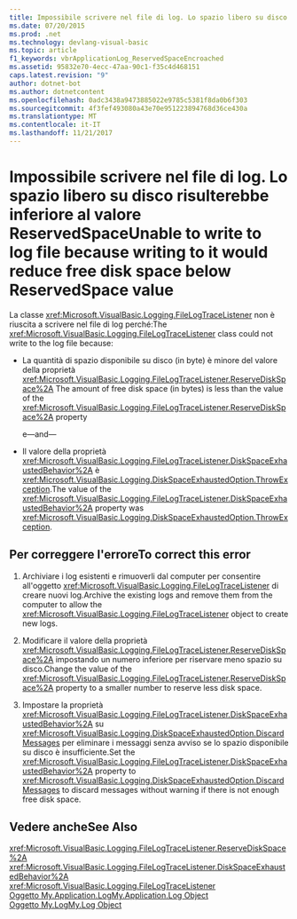 ```yaml
---
title: Impossibile scrivere nel file di log. Lo spazio libero su disco risulterebbe inferiore al valore ReservedSpace
ms.date: 07/20/2015
ms.prod: .net
ms.technology: devlang-visual-basic
ms.topic: article
f1_keywords: vbrApplicationLog_ReservedSpaceEncroached
ms.assetid: 95832e70-4ecc-47aa-90c1-f35c4d468151
caps.latest.revision: "9"
author: dotnet-bot
ms.author: dotnetcontent
ms.openlocfilehash: 0adc3438a9473885022e9785c5381f8da0b6f303
ms.sourcegitcommit: 4f3fef493080a43e70e951223894768d36ce430a
ms.translationtype: MT
ms.contentlocale: it-IT
ms.lasthandoff: 11/21/2017
---
```

# <a name="unable-to-write-to-log-file-because-writing-to-it-would-reduce-free-disk-space-below-reservedspace-value"></a><span data-ttu-id="4d769-102">Impossibile scrivere nel file di log. Lo spazio libero su disco risulterebbe inferiore al valore ReservedSpace</span><span class="sxs-lookup"><span data-stu-id="4d769-102">Unable to write to log file because writing to it would reduce free disk space below ReservedSpace value</span></span>
<span data-ttu-id="4d769-103">La classe <xref:Microsoft.VisualBasic.Logging.FileLogTraceListener> non è riuscita a scrivere nel file di log perché:</span><span class="sxs-lookup"><span data-stu-id="4d769-103">The <xref:Microsoft.VisualBasic.Logging.FileLogTraceListener> class could not write to the log file because:</span></span>  
  
-   <span data-ttu-id="4d769-104">La quantità di spazio disponibile su disco (in byte) è minore del valore della proprietà <xref:Microsoft.VisualBasic.Logging.FileLogTraceListener.ReserveDiskSpace%2A> </span><span class="sxs-lookup"><span data-stu-id="4d769-104">The amount of free disk space (in bytes) is less than the value of the <xref:Microsoft.VisualBasic.Logging.FileLogTraceListener.ReserveDiskSpace%2A> property</span></span>  
  
     <span data-ttu-id="4d769-105">e</span><span class="sxs-lookup"><span data-stu-id="4d769-105">—and—</span></span>  
  
-   <span data-ttu-id="4d769-106">Il valore della proprietà <xref:Microsoft.VisualBasic.Logging.FileLogTraceListener.DiskSpaceExhaustedBehavior%2A> è <xref:Microsoft.VisualBasic.Logging.DiskSpaceExhaustedOption.ThrowException>.</span><span class="sxs-lookup"><span data-stu-id="4d769-106">The value of the <xref:Microsoft.VisualBasic.Logging.FileLogTraceListener.DiskSpaceExhaustedBehavior%2A> property was <xref:Microsoft.VisualBasic.Logging.DiskSpaceExhaustedOption.ThrowException>.</span></span>  
  
## <a name="to-correct-this-error"></a><span data-ttu-id="4d769-107">Per correggere l'errore</span><span class="sxs-lookup"><span data-stu-id="4d769-107">To correct this error</span></span>  
  
1.  <span data-ttu-id="4d769-108">Archiviare i log esistenti e rimuoverli dal computer per consentire all'oggetto <xref:Microsoft.VisualBasic.Logging.FileLogTraceListener> di creare nuovi log.</span><span class="sxs-lookup"><span data-stu-id="4d769-108">Archive the existing logs and remove them from the computer to allow the <xref:Microsoft.VisualBasic.Logging.FileLogTraceListener> object to create new logs.</span></span>  
  
2.  <span data-ttu-id="4d769-109">Modificare il valore della proprietà <xref:Microsoft.VisualBasic.Logging.FileLogTraceListener.ReserveDiskSpace%2A> impostando un numero inferiore per riservare meno spazio su disco.</span><span class="sxs-lookup"><span data-stu-id="4d769-109">Change the value of the <xref:Microsoft.VisualBasic.Logging.FileLogTraceListener.ReserveDiskSpace%2A> property to a smaller number to reserve less disk space.</span></span>  
  
3.  <span data-ttu-id="4d769-110">Impostare la proprietà <xref:Microsoft.VisualBasic.Logging.FileLogTraceListener.DiskSpaceExhaustedBehavior%2A> su <xref:Microsoft.VisualBasic.Logging.DiskSpaceExhaustedOption.DiscardMessages> per eliminare i messaggi senza avviso se lo spazio disponibile su disco è insufficiente.</span><span class="sxs-lookup"><span data-stu-id="4d769-110">Set the <xref:Microsoft.VisualBasic.Logging.FileLogTraceListener.DiskSpaceExhaustedBehavior%2A> property to <xref:Microsoft.VisualBasic.Logging.DiskSpaceExhaustedOption.DiscardMessages> to discard messages without warning if there is not enough free disk space.</span></span>  
  
## <a name="see-also"></a><span data-ttu-id="4d769-111">Vedere anche</span><span class="sxs-lookup"><span data-stu-id="4d769-111">See Also</span></span>  
 <xref:Microsoft.VisualBasic.Logging.FileLogTraceListener.ReserveDiskSpace%2A>  
 <xref:Microsoft.VisualBasic.Logging.FileLogTraceListener.DiskSpaceExhaustedBehavior%2A>  
 <xref:Microsoft.VisualBasic.Logging.FileLogTraceListener>  
 [<span data-ttu-id="4d769-112">Oggetto My.Application.Log</span><span class="sxs-lookup"><span data-stu-id="4d769-112">My.Application.Log Object</span></span>](../../visual-basic/language-reference/objects/my-application-log-object.md)  
 [<span data-ttu-id="4d769-113">Oggetto My.Log</span><span class="sxs-lookup"><span data-stu-id="4d769-113">My.Log Object</span></span>](../../visual-basic/language-reference/objects/my-log-object.md)
